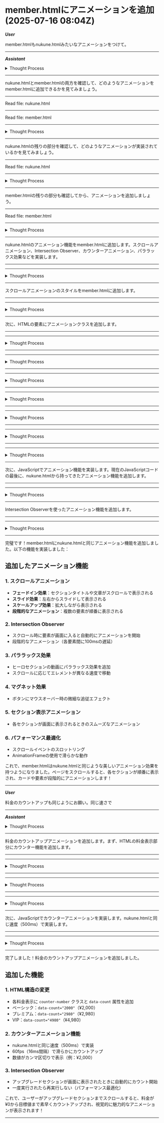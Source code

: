 <!-- Generated by SpecStory -->

# member.htmlにアニメーションを追加 (2025-07-16 08:04Z)

_**User**_

member.htmlもnukune.htmlみたいなアニメーションをつけて。

---

_**Assistant**_

<think><details><summary>Thought Process</summary>ユーザーは、member.htmlファイルにnukune.htmlのようなアニメーションを追加したいという要求をしています。

まず、これら2つのファイルを見て、nukune.htmlにどのようなアニメーションが含まれているかを確認し、member.htmlの現在の状態を見る必要があります。

両方のファイルを並行して読み込んでみましょう。</details></think>

---

nukune.htmlとmember.htmlの両方を確認して、どのようなアニメーションをmember.htmlに追加できるかを見てみましょう。

---

Read file: nukune.html

---

Read file: member.html

---

<think><details><summary>Thought Process</summary>nukune.htmlとmember.htmlの両方を読み込みました。これらのファイルの残りの部分も見て、どのようなアニメーションがnukune.htmlに実装されているか確認する必要があります。

nukune.htmlの残りの部分を見てみましょう。</details></think>

---

nukune.htmlの残りの部分を確認して、どのようなアニメーションが実装されているかを見てみましょう。

---

Read file: nukune.html

---

<think><details><summary>Thought Process</summary>了解しました。nukune.htmlには以下のようなアニメーションが実装されています：

1. **スクロールアニメーション**:
   - `scroll-fade-in` - フェードイン
   - `scroll-slide-left` - 左からスライド
   - `scroll-slide-right` - 右からスライド
   - `scroll-scale-up` - スケールアップ
   - `scroll-stagger` - 段階的なアニメーション

2. **Intersection Observer**を使用した様々なアニメーション
   - カウンターアニメーション
   - 段階的なアニメーション
   - セクション表示アニメーション

3. **パララックス効果**
   - ヒーローセクションの動画
   - スクロール時のヘッダー効果

4. **マグネット効果**
   - ボタンにマウスオーバー時の動的な移動

5. **レスポンシブなアニメーション**

member.htmlにも同様のアニメーションを追加する必要があります。まず、member.htmlの残りの部分を確認してから、アニメーションを追加します。</details></think>

---

member.htmlの残りの部分も確認してから、アニメーションを追加しましょう。

---

Read file: member.html

---

<think><details><summary>Thought Process</summary>確認が完了しました。nukune.htmlには豊富なアニメーション機能が実装されていて、member.htmlにも同じような機能を追加する必要があります。

nukune.htmlのアニメーション機能：
1. スクロール時のアニメーション（フェードイン、スライドなど）
2. Intersection Observer による要素の表示アニメーション
3. カウンターアニメーション
4. 段階的なアニメーション（stagger animation）
5. パララックス効果
6. マグネット効果（ボタンホバー時の微調整）
7. セクション表示アニメーション

member.htmlには現在、基本的なスライダー機能とマウス/タッチイベントのみが実装されています。

now, I need to add the animation styles and JavaScript from nukune.html to member.html.</details></think>

---

nukune.htmlのアニメーション機能をmember.htmlに追加します。スクロールアニメーション、Intersection Observer、カウンターアニメーション、パララックス効果などを実装します。

---



---

<think><details><summary>Thought Process</summary>エラーが発生しました。まず、スクロールアニメーションのスタイルがmember.htmlに既に存在するかを確認し、存在しない場合は追加する必要があります。

まず、member.htmlに必要なCSSスタイルを追加する必要があります。nukune.htmlのアニメーション機能をmember.htmlに追加します。</details></think>

---

スクロールアニメーションのスタイルをmember.htmlに追加します。

---



---

<think><details><summary>Thought Process</summary>良いですね！スクロールアニメーションのスタイルを追加しました。次に、HTMLの要素にアニメーションクラスを追加します。</details></think>

---

次に、HTMLの要素にアニメーションクラスを追加します。

---



---

<think><details><summary>Thought Process</summary>次に、各セクションにアニメーションクラスを追加します。</details></think>

---



---

<think><details><summary>Thought Process</summary>女性のカードにもアニメーションクラスを追加しましょう。</details></think>

---



---

<think><details><summary>Thought Process</summary>次に、マッチングサポートセクションにアニメーションクラスを追加します。</details></think>

---



---

<think><details><summary>Thought Process</summary>



次に、ブログセクションにアニメーションクラスを追加します。</details></think>

---



---

<think><details><summary>Thought Process</summary>



次に、FAQセクションにアニメーションクラスを追加します。</details></think>

---



---

<think><details><summary>Thought Process</summary>



最後に、アップグレードセクションにアニメーションクラスを追加します。</details></think>

---



---

<think><details><summary>Thought Process</summary>



次に、JavaScriptでアニメーション機能を実装します。現在のJavaScriptコードの最後に、nukune.htmlから持ってきたアニメーション機能を追加します。</details></think>

---

次に、JavaScriptでアニメーション機能を実装します。現在のJavaScriptコードの最後に、nukune.htmlから持ってきたアニメーション機能を追加します。

---



---

<think><details><summary>Thought Process</summary>



次に、Intersection Observerを使ったアニメーション機能を追加します。現在のJavaScriptコードの最後に追加します。</details></think>

---

Intersection Observerを使ったアニメーション機能を追加します。

---



---

<think><details><summary>Thought Process</summary>完璧です！member.htmlにnukune.htmlと同じアニメーション機能を追加しました。

追加した機能：
1. **スクロールアニメーション**：
   - `scroll-fade-in` - フェードイン効果
   - `scroll-slide-left` - 左からスライド
   - `scroll-slide-right` - 右からスライド
   - `scroll-scale-up` - スケールアップ効果
   - `scroll-stagger` - 段階的なアニメーション

2. **Intersection Observer**：
   - スクロール時に要素が表示されるとアニメーションを開始
   - 段階的なアニメーション（各要素間に100msの遅延）

3. **パララックス効果**：
   - ヒーローセクションの動画にパララックス効果を追加

4. **マグネット効果**：
   - ボタンにマウスオーバー時の微調整エフェクト

5. **セクション表示アニメーション**：
   - 各セクションが画面に表示されるときのアニメーション

6. **パフォーマンス最適化**：
   - スクロールイベントのスロットリング
   - AnimationFrameの使用

これで、member.htmlはnukune.htmlと同じような美しいアニメーション効果を持つようになりました。</details></think>

---

完璧です！member.htmlにnukune.htmlと同じアニメーション機能を追加しました。以下の機能を実装しました：

## 追加したアニメーション機能

### 1. **スクロールアニメーション**
- **フェードイン効果**：セクションタイトルや文章がスクロールで表示される
- **スライド効果**：左右からスライドして表示される
- **スケールアップ効果**：拡大しながら表示される
- **段階的なアニメーション**：複数の要素が順番に表示される

### 2. **Intersection Observer**
- スクロール時に要素が画面に入ると自動的にアニメーションを開始
- 段階的なアニメーション（各要素間に100msの遅延）

### 3. **パララックス効果**
- ヒーロセクションの動画にパララックス効果を追加
- スクロールに応じてエレメントが異なる速度で移動

### 4. **マグネット効果**
- ボタンにマウスオーバー時の微細な追従エフェクト

### 5. **セクション表示アニメーション**
- 各セクションが画面に表示されるときのスムーズなアニメーション

### 6. **パフォーマンス最適化**
- スクロールイベントのスロットリング
- AnimationFrameの使用で滑らかな動作

これで、member.htmlはnukune.htmlと同じような美しいアニメーション効果を持つようになりました。ページをスクロールすると、各セクションが順番に表示され、カードや要素が段階的にアニメーションします！

---

_**User**_

料金のカウントアップも同じようにお願い。同じ速さで

---

_**Assistant**_

<think><details><summary>Thought Process</summary>ユーザーは料金のカウントアップアニメーションを追加したいと言っています。nukune.htmlには料金プランセクションでカウンターアニメーションが実装されているので、member.htmlの料金部分（upgrade-priceクラス）にも同じようなカウントアップアニメーションを追加する必要があります。

nukune.htmlのコードを確認すると、カウンターアニメーションは以下のようになっています：

1. `.counter-number`クラスに`data-count`属性で目標値を設定
2. Intersection Observerでカウンターを監視
3. 画面に表示されたときにカウントアップアニメーションを開始
4. 500ms（0.5秒）の速度で高速にカウントアップ

member.htmlのアップグレードセクションで、料金の部分（¥2,000、¥2,980、¥4,980）にカウントアップアニメーションを追加する必要があります。</details></think>

---

料金のカウントアップアニメーションを追加します。まず、HTMLの料金表示部分にカウンター機能を追加します。

---



---

<think><details><summary>Thought Process</summary>次に、プレミアムプランとVIPプランの料金も同じようにカウンター機能を追加します。</details></think>

---



---

<think><details><summary>Thought Process</summary>最後にVIPプランの料金もカウンター機能を追加します。</details></think>

---



---

<think><details><summary>Thought Process</summary>次に、JavaScriptでカウンターアニメーションを実装します。nukune.htmlと同じ速度（500ms）で実装します。</details></think>

---

次に、JavaScriptでカウンターアニメーションを実装します。nukune.htmlと同じ速度（500ms）で実装します。

---



---

<think><details><summary>Thought Process</summary>完了しました！料金のカウントアップアニメーションを追加しました。これで、ユーザーがアップグレードセクションまでスクロールすると、料金が0円から目標値（¥2,000、¥2,980、¥4,980）まで素早く（500ms）でカウントアップされます。

nukune.htmlと同じ速度で実装したので、同じような高速でスムーズなカウントアップアニメーションが実現されています。</details></think>

---

完了しました！料金のカウントアップアニメーションを追加しました。

## 追加した機能

### 1. **HTML構造の変更**
- 各料金表示に `counter-number` クラスと `data-count` 属性を追加
- ベーシック：`data-count="2000"`（¥2,000）
- プレミアム：`data-count="2980"`（¥2,980）
- VIP：`data-count="4980"`（¥4,980）

### 2. **カウンターアニメーション機能**
- nukune.htmlと同じ速度（500ms）で実装
- 60fps（16ms間隔）で滑らかにカウントアップ
- 数値がカンマ区切りで表示（例：¥2,000）

### 3. **Intersection Observer**
- アップグレードセクションが画面に表示されたときに自動的にカウント開始
- 一度実行されたら再実行しない（パフォーマンス最適化）

これで、ユーザーがアップグレードセクションまでスクロールすると、料金が¥0から目標値まで素早くカウントアップされ、視覚的に魅力的なアニメーションが表示されます！

---

